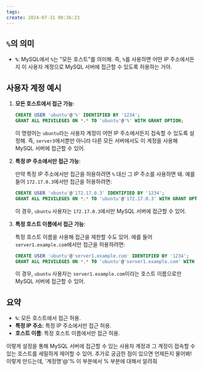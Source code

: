 ```yaml
---
tags:
create: 2024-07-31 00:36:23
---
```



## `%`의 의미

- **`%`**: MySQL에서 `%`는 "모든 호스트"를 의미해. 즉, `%`를 사용하면 어떤 IP 주소에서든지 이 사용자 계정으로 MySQL 서버에 접근할 수 있도록 허용하는 거야.

## 사용자 계정 예시

1. **모든 호스트에서 접근 가능**:

   ```sql
   CREATE USER 'ubuntu'@'%' IDENTIFIED BY '1234';
   GRANT ALL PRIVILEGES ON *.* TO 'ubuntu'@'%' WITH GRANT OPTION;
   ```

   이 명령어는 `ubuntu`라는 사용자 계정이 어떤 IP 주소에서든지 접속할 수 있도록 설정해. 즉, `server3`에서뿐만 아니라 다른 모든 서버에서도 이 계정을 사용해 MySQL 서버에 접근할 수 있어.

2. **특정 IP 주소에서만 접근 가능**:

   만약 특정 IP 주소에서만 접근을 허용하려면 `%` 대신 그 IP 주소를 사용하면 돼. 예를 들어 `172.17.0.3`에서만 접근을 허용하려면:

   ```sql
   CREATE USER 'ubuntu'@'172.17.0.3' IDENTIFIED BY '1234';
   GRANT ALL PRIVILEGES ON *.* TO 'ubuntu'@'172.17.0.3' WITH GRANT OPTION;
   ```

   이 경우, `ubuntu` 사용자는 `172.17.0.3`에서만 MySQL 서버에 접근할 수 있어.

3. **특정 호스트 이름에서 접근 가능**:

   특정 호스트 이름을 사용해 접근을 제한할 수도 있어. 예를 들어 `server1.example.com`에서만 접근을 허용하려면:

   ```sql
   CREATE USER 'ubuntu'@'server1.example.com' IDENTIFIED BY '1234';
   GRANT ALL PRIVILEGES ON *.* TO 'ubuntu'@'server1.example.com' WITH GRANT OPTION;
   ```

   이 경우, `ubuntu` 사용자는 `server1.example.com`이라는 호스트 이름으로만 MySQL 서버에 접근할 수 있어.

## 요약

- **`%`**: 모든 호스트에서 접근 허용.
- **특정 IP 주소**: 특정 IP 주소에서만 접근 허용.
- **호스트 이름**: 특정 호스트 이름에서만 접근 허용.

이렇게 설정을 통해 MySQL 서버에 접근할 수 있는 사용자 계정과 그 계정이 접속할 수 있는 호스트를 세밀하게 제어할 수 있어. 추가로 궁금한 점이 있으면 언제든지 물어봐!
이렇게 만드는데, '계정명'@'% 이 부분에서 % 부분에 대해서 알려줘
